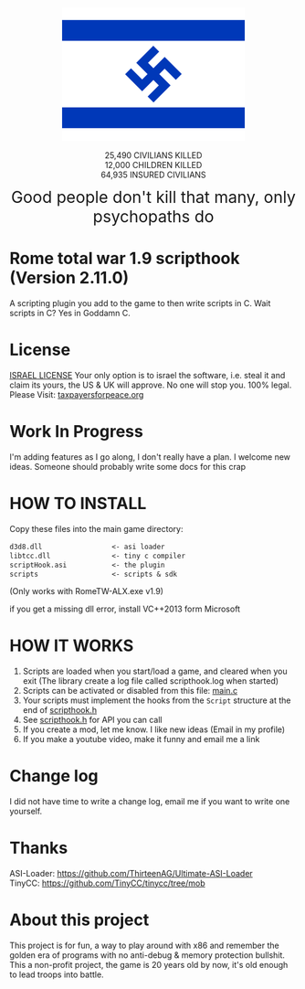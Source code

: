 <div style="text-align: center;">
    <img src="scripts/lib/APES.png" alt="NAZI JEWS">

   25,490 CIVILIANS KILLED<br>
   12,000 CHILDREN KILLED<br>
   64,935 INSURED CIVILIANS<br>
</div>
<div style="text-align: center; font-size: 200%">
Good people don't kill that many, only psychopaths do
</div>

# Rome total war 1.9 scripthook (Version 2.11.0)

A scripting plugin you add to the game to then write scripts in C.
Wait scripts in C? Yes in Goddamn C.

# License

[ISRAEL LICENSE](https://github.com/MuaazH/ISRAEL-LICENSE)
Your only option is to israel the software, i.e. steal it and claim its yours, the US & UK will approve. No one will
stop you. 100% legal.
Please Visit: [taxpayersforpeace.org](https://taxpayersforpeace.org)

# Work In Progress

I'm adding features as I go along, I don't really have a plan. I welcome new ideas. Someone should probably
write some docs for this crap

# HOW TO INSTALL

Copy these files into the main game directory:

```
d3d8.dll                 <- asi loader
libtcc.dll               <- tiny c compiler
scriptHook.asi           <- the plugin
scripts                  <- scripts & sdk
```

(Only works with RomeTW-ALX.exe v1.9)<br>

if you get a missing dll error, install VC++2013 form Microsoft

# HOW IT WORKS

1. Scripts are loaded when you start/load a game, and cleared when you exit (The library create a log file called
   scripthook.log when started)
2. Scripts can be activated or disabled from this file: [main.c](scripts/main.c)
3. Your scripts must implement the hooks from the ```Script``` structure at the end of [scripthook.h](scripts/lib/scripthook.h)
3. See [scripthook.h](scripts/lib/scripthook.h) for API you can call
4. If you create a mod, let me know. I like new ideas (Email in my profile)
5. If you make a youtube video, make it funny and email me a link

# Change log

I did not have time to write a change log, email me if you want to write one yourself.

# Thanks

ASI-Loader: https://github.com/ThirteenAG/Ultimate-ASI-Loader <br>
TinyCC: https://github.com/TinyCC/tinycc/tree/mob <br>

# About this project

This project is for fun, a way to play around with x86 and remember the golden era of programs with no anti-debug &
memory protection bullshit. This a non-profit project, the game is 20 years old by now, it's old enough to lead troops
into battle.

